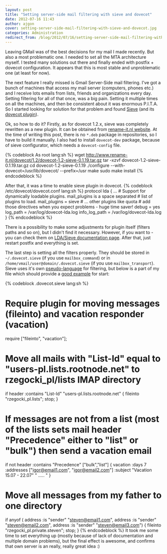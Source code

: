 ```yaml
---
layout: post
title: "Setting server-side mail filtering with sieve and dovecot"
date: 2012-07-16 11:43
author: ajgon
cover: setting-server-side-mail-filtering-with-sieve-and-dovecot.jpg
categories: Administration
redirect_from: /blog/2012/07/16/setting-server-side-mail-filtering-with-sieve-and-dovecot/
---
```


Leaving GMail was of the best decisions for my mail I made recently. But also a
most problematic one. I needed to set all the MTA architecture myself. I tested
many solutions out there and finally ended with postfix + dovecot
configuration.  It appears that this is most stable and unproblematic one (at
least for now).

<!--more-->

The next feature I really missed is Gmail Server-Side mail filtering. I've got
a bunch of machines that access my mail server (computers, phones etc.) and I
receive lots emails from lists, friends and organizations every day. Setting
filtering for all of that once, was a big pain. Setting it multiple times on
all the machines, and then be consistent about it was enormous P.I.T.A. So I
started looking for solution for that problem and found
[Sieve](http://sieve.info/) (and its
[dovecot plugin](http://wiki.dovecot.org/LDA/Sieve)).

Ok, so how to do it? Firstly, as for dovecot 1.2.x, sieve was completely
rewritten as a new plugin. It can be obtained from
[rename-it.nl website](http://www.rename-it.nl/dovecot/1.2/). At the time of
writing this post, there is no `*.deb` package in repositories, so I have to
build it manually. I also had to install `dovecot-dev` package, because of
sieve configurator, which needs a `dovecot-config` file.

{% codeblock As root lang:sh %}
wget http://www.rename-it.nl/dovecot/1.2/dovecot-1.2-sieve-0.1.19.tar.gz
tar -xzvf dovecot-1.2-sieve-0.1.19.tar.gz
cd dovecot-1.2-sieve-0.1.19
./configure --with-dovecot=/usr/lib/dovecot/ --prefix=/usr
make
sudo make install
{% endcodeblock %}

After that, it was a time to enable sieve plugin in dovecot.
{% codeblock /etc/dovecot/dovecot.conf lang:sh %}
protocol lda {
    ...
    # Support for dynamically loadable plugins. mail_plugins is a space separated
    # list of plugins to load.
    mail_plugins = sieve # ... other plugins like quota
    # add those directives when you expect problems - huge time saver!
    debug = yes
    log_path = /var/log/dovecot-lda.log
    info_log_path = /var/log/dovecot-lda.log
}
{% endcodeblock %}

There is a possibility to make some adjustments for plugin itself (filters
paths and so on), but I didn't find it necessary. However, if you want to - you
can check them on
[LDA/Sieve documentation page](http://wiki.dovecot.org/LDA/Sieve/Dovecot).
After that, just restart postfix and everything is set.

The last step is setting all the filters properly. They should be stored in
`~/.dovecot.sieve` (if you use `mailbox_command`) or in
`/home/vmail/user@domain/.dovecot.sieve` (if you use `mailbox_transport`).
Sieve uses it's own [pseudo-language](http://www.ietf.org/rfc/rfc5228.txt) for
filtering, but below is a part of my file which should provide a
[good example](http://wiki.dovecot.org/LDA/Sieve/) for start:

{% codeblock .dovecot.sieve lang:sh %}
# Require plugin for moving messages (fileinto) and vacation responder (vacation)
require ["fileinto", "vacation"];

# Move all mails with "List-Id" equal to "users-pl.lists.rootnode.net" to rzegocki_pl/lists IMAP directory
if header :contains "List-Id" "users-pl.lists.rootnode.net" { fileinto "rzegocki_pl.lists"; stop; }

# If messages are not from a list (most of the lists sets mail header "Precedence" either to "list" or "bulk") then send a vacation email
if not header :contains "Precedence" ["bulk","list"] {
    vacation :days 7 :addresses ["igor@email1.com", "igor@email2.com"] :subject "Vacation 15.07 - 22.07" " ..... "
}

# Move all messages from my father to one directory
if anyof (
    address :is "sender" "steven@email1.com",
    address :is "sender" "steven@email2.com",
    address :is "sender" "steven@email3.com") {
        fileinto "rzegocki_pl.private.steven"; stop;
    }
{% endcodeblock %}
It took me some time to set everything up (mostly because of lack of
documentation and multiple domain problems), but the final effect is awesome,
and confirms that own server is an really, really great idea :)
